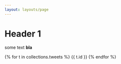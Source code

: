 ```yaml
---
layout: layouts/page
---
```


# Header 1
some text **bla**

{% for t in collections.tweets %}
    {{ t.id }}
{% endfor %}
